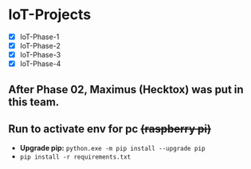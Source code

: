 # IoT-Projects
- [x] IoT-Phase-1
- [x] IoT-Phase-2
- [x] IoT-Phase-3
- [x] IoT-Phase-4

## After Phase 02, Maximus (Hecktox) was put in this team.

## Run to activate env for pc ~~(raspberry pi)~~
- **Upgrade pip:** `python.exe -m pip install --upgrade pip`
- `pip install -r requirements.txt`
